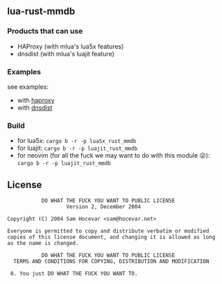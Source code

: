 ## lua-rust-mmdb

### Products that can use

* HAProxy (with mlua's lua5x features)
* dnsdist (with mlua's luajit feature)

### Examples

see examples:
* with [haproxy](examples/haproxy)
* with [dnsdist](examples/dnsdist)

### Build

* for lua5x: `cargo b -r -p lua5x_rust_mmdb`
* for luajit: `cargo b -r -p luajit_rust_mmdb`
* for neovim (for all the fuck we may want to do with this module 😜): `cargo b -r -p luajit_rust_mmdb`

## License

```
           DO WHAT THE FUCK YOU WANT TO PUBLIC LICENSE
                   Version 2, December 2004
 
Copyright (C) 2004 Sam Hocevar <sam@hocevar.net>

Everyone is permitted to copy and distribute verbatim or modified
copies of this license document, and changing it is allowed as long
as the name is changed.
 
           DO WHAT THE FUCK YOU WANT TO PUBLIC LICENSE
  TERMS AND CONDITIONS FOR COPYING, DISTRIBUTION AND MODIFICATION

 0. You just DO WHAT THE FUCK YOU WANT TO.
```
